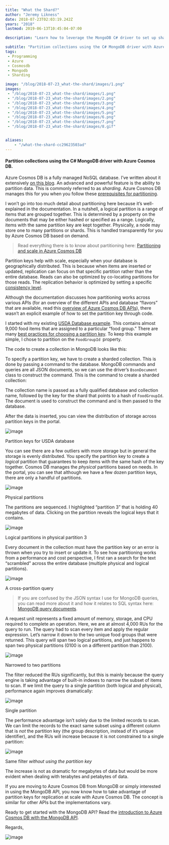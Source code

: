 ```yaml
---
title: "What the Shard?"
author: "Jeremy Likness"
date: 2018-07-23T02:03:19.242Z
years: "2018"
lastmod: 2019-06-13T10:45:04-07:00

description: "Learn how to leverage the MongoDB C# driver to set up sharding with partition key from code for your Azure Cosmos DB database."

subtitle: "Partition collections using the C# MongoDB driver with Azure Cosmos DB."
tags:
 - Programming 
 - Azure 
 - Cosmosdb 
 - Mongodb 
 - Sharding 

image: "/blog/2018-07-23_what-the-shard/images/1.png" 
images:
 - "/blog/2018-07-23_what-the-shard/images/1.png" 
 - "/blog/2018-07-23_what-the-shard/images/2.png" 
 - "/blog/2018-07-23_what-the-shard/images/3.png" 
 - "/blog/2018-07-23_what-the-shard/images/4.png" 
 - "/blog/2018-07-23_what-the-shard/images/5.png" 
 - "/blog/2018-07-23_what-the-shard/images/6.png" 
 - "/blog/2018-07-23_what-the-shard/images/7.png" 
 - "/blog/2018-07-23_what-the-shard/images/8.gif" 


aliases:
    - "/what-the-shard-cc29623503ad"
---
```


#### Partition collections using the C# MongoDB driver with Azure Cosmos DB.

Azure Cosmos DB is a fully managed NoSQL database. I’ve written about it extensively [on this blog](https://blog.jeremylikness.com/tagged/cosmosdb). An advanced and powerful feature is the ability to partition data. This is commonly referred to as _sharding_. Azure Cosmos DB manages this for you when you follow these [prerequisites for partitioning](https://jlik.me/dx8).

I won’t go into too much detail about partitioning here because it’s well-explained in the documentation. In a nutshell, a logical partition is a range of items that are grouped together. This is determined by a property on the documents that may be either hashed or specified as a range. Logically, items with the same partition key are kept together. Physically, a node may store one to many partitions or shards. This is handled transparently for you by Azure Cosmos DB based on demand.
> Read everything there is to know about partitioning here: [Partitioning and scale in Azure Cosmos DB](https://jlik.me/dx5)

Partition keys help with scale, especially when your database is geographically distributed. This is because when items are inserted or updated, replication can focus on that specific partition rather than the entire database. Reads can also be optimized by co-locating partitions for those reads. The replication behavior is optimized by setting a specific [consistency level](https://blog.jeremylikness.com/cloud-nosql-azure-cosmosdb-consistency-levels-cfe8348686e6).

Although the documentation discusses how partitioning works across various APIs (for an overview of the different APIs and database “flavors” that are available, read this [overview of Azure Cosmos DB APIs](https://blog.jeremylikness.com/getting-started-with-cosmosdb-sql-api-da52719f30de)), there wasn’t an explicit example of how to set the partition key through code.

I started with my existing [USDA Database example](https://github.com/JeremyLikness/explore-cosmos-db). This contains almost 9,000 food items that are assigned to a particular “food group.” There are many [best practices for choosing a partition key](https://jlik.me/dx6). To keep this example simple, I chose to partition on the `FoodGroupId `property.

The code to create a collection in MongoDB looks like this:




To specify a partition key, we have to create a sharded collection. This is done by passing a command to the database. MongoDB commands and queries are all JSON documents, so we can use the driver’s `BsonDocument `class to construct the command. This is the command to create a sharded collection:




The collection name is passed as a fully qualified database and collection name, followed by the key for the shard that points to a hash of `FoodGroupId`. The document is used to construct the command and is then passed to the database.

After the data is inserted, you can view the distribution of storage across partition keys in the portal.




![image](/blog/2018-07-23_what-the-shard/images/1.png)

Partition keys for USDA database



You can see there are a few outliers with more storage but in general the storage is evenly distributed. You specify the partition key to create a _logical_ partition that guarantees to keep items with the same hash of the key together. Cosmos DB manages the _physical_ partitions based on needs. In the portal, you can see that although we have a few dozen partition keys, there are only a handful of partitions.




![image](/blog/2018-07-23_what-the-shard/images/2.png)

Physical partitions



The partitions are sequenced. I highlighted “partition 3” that is holding 40 megabytes of data. Clicking on the partition reveals the logical keys that it contains.




![image](/blog/2018-07-23_what-the-shard/images/3.png)

Logical partitions in physical partition 3



Every document in the collection must have the partition key or an error is thrown when you try to insert or update it. To see how partitioning works from a performance and cost perspective, I first ran a search for the text “scrambled” across the entire database (multiple physical and logical partitions).




![image](/blog/2018-07-23_what-the-shard/images/4.png)

A cross-partition query

> If you are confused by the JSON syntax I use for MongoDB queries, you can read more about it and how it relates to SQL syntax here: [MongoDB query documents](https://docs.mongodb.com/manual/tutorial/query-documents/).

A request unit represents a fixed amount of memory, storage, and CPU required to complete an operation. Here, we are at almost 4,000 RUs for the query to run. The query had to scan every item and apply the regular expression. Let’s narrow it down to the two unique food groups that were returned. This query will span two logical partitions, and just happens to span two physical partitions (0100 is on a different partition than 2100).




![image](/blog/2018-07-23_what-the-shard/images/5.png)

Narrowed to two partitions



The filter reduced the RUs significantly, but this is mainly because the query engine is taking advantage of built-in indexes to narrow the subset of items to scan. If we limit the query to a single partition (both logical and physical), performance again improves dramatically:




![image](/blog/2018-07-23_what-the-shard/images/6.png)

Single partition



The performance advantage isn’t solely due to the limited records to scan. We can limit the records to the exact same subset using a different column that is _not_ the partition key (the group description, instead of it’s unique identifier), and the RUs will increase because it is not constrained to a single partition:




![image](/blog/2018-07-23_what-the-shard/images/7.png)

Same filter _without using the partition key_



The increase is not as dramatic for megabytes of data but would be more evident when dealing with terabytes and petabytes of data.

If you are moving to Azure Cosmos DB from MongoDB or simply interested in using the MongoDB API, you now know how to take advantage of partition keys for replication at scale with Azure Cosmos DB. The concept is similar for other APIs but the implementations vary.

Ready to get started with the MongoDB API? Read the [introduction to Azure Cosmos DB with the MongoDB API](https://jlik.me/dx7).

Regards,




![image](/blog/2018-07-23_what-the-shard/images/8.gif)
